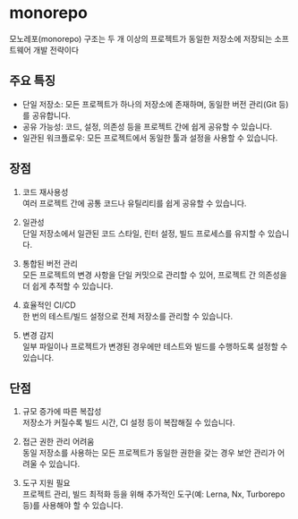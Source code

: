 # monorepo

모노레포(monorepo) 구조는 두 개 이상의 프로젝트가 동일한 저장소에 저장되는 소프트웨어 개발 전략이다

## 주요 특징

- 단일 저장소: 모든 프로젝트가 하나의 저장소에 존재하며, 동일한 버전 관리(Git 등)를 공유합니다.
- 공유 가능성: 코드, 설정, 의존성 등을 프로젝트 간에 쉽게 공유할 수 있습니다.
- 일관된 워크플로우: 모든 프로젝트에서 동일한 툴과 설정을 사용할 수 있습니다.

## 장점

1. 코드 재사용성<br>
   여러 프로젝트 간에 공통 코드나 유틸리티를 쉽게 공유할 수 있습니다.

2. 일관성<br>
   단일 저장소에서 일관된 코드 스타일, 린터 설정, 빌드 프로세스를 유지할 수 있습니다.

3. 통합된 버전 관리<br>
   모든 프로젝트의 변경 사항을 단일 커밋으로 관리할 수 있어, 프로젝트 간 의존성을 더 쉽게 추적할 수 있습니다.

4. 효율적인 CI/CD<br>
   한 번의 테스트/빌드 설정으로 전체 저장소를 관리할 수 있습니다.

5. 변경 감지<br>
   일부 파일이나 프로젝트가 변경된 경우에만 테스트와 빌드를 수행하도록 설정할 수 있습니다.

## 단점

1. 규모 증가에 따른 복잡성<br>
   저장소가 커질수록 빌드 시간, CI 설정 등이 복잡해질 수 있습니다.

2. 접근 권한 관리 어려움<br>
   동일 저장소를 사용하는 모든 프로젝트가 동일한 권한을 갖는 경우 보안 관리가 어려울 수 있습니다.

3. 도구 지원 필요<br>
   프로젝트 관리, 빌드 최적화 등을 위해 추가적인 도구(예: Lerna, Nx, Turborepo 등)를 사용해야 할 수 있습니다.
